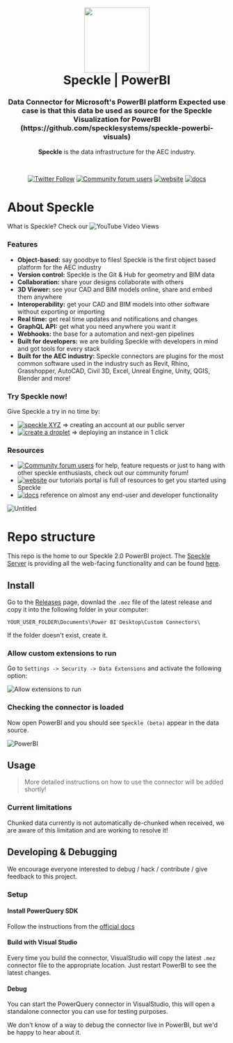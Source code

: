 <h1 align="center">
  <img src="https://user-images.githubusercontent.com/2679513/131189167-18ea5fe1-c578-47f6-9785-3748178e4312.png" width="150px"/><br/>
  Speckle | PowerBI
</h1>
<h3 align="center">
    Data Connector for Microsoft's PowerBI platform
    Expected use case is that this data be used as source for the Speckle Visualization for PowerBI (https://github.com/specklesystems/speckle-powerbi-visuals)
</h3>
<p align="center"><b>Speckle</b> is the data infrastructure for the AEC industry.</p><br/>

<p align="center"><a href="https://twitter.com/SpeckleSystems"><img src="https://img.shields.io/twitter/follow/SpeckleSystems?style=social" alt="Twitter Follow"></a> <a href="https://speckle.community"><img src="https://img.shields.io/discourse/users?server=https%3A%2F%2Fspeckle.community&amp;style=flat-square&amp;logo=discourse&amp;logoColor=white" alt="Community forum users"></a> <a href="https://speckle.systems"><img src="https://img.shields.io/badge/https://-speckle.systems-royalblue?style=flat-square" alt="website"></a> <a href="https://speckle.guide/dev/"><img src="https://img.shields.io/badge/docs-speckle.guide-orange?style=flat-square&amp;logo=read-the-docs&amp;logoColor=white" alt="docs"></a></p>
<p align="center"></p>

# About Speckle

What is Speckle? Check our ![YouTube Video Views](https://img.shields.io/youtube/views/B9humiSpHzM?label=Speckle%20in%201%20minute%20video&style=social)

### Features

- **Object-based:** say goodbye to files! Speckle is the first object based platform for the AEC industry
- **Version control:** Speckle is the Git & Hub for geometry and BIM data
- **Collaboration:** share your designs collaborate with others
- **3D Viewer:** see your CAD and BIM models online, share and embed them anywhere
- **Interoperability:** get your CAD and BIM models into other software without exporting or importing
- **Real time:** get real time updates and notifications and changes
- **GraphQL API:** get what you need anywhere you want it
- **Webhooks:** the base for a automation and next-gen pipelines
- **Built for developers:** we are building Speckle with developers in mind and got tools for every stack
- **Built for the AEC industry:** Speckle connectors are plugins for the most common software used in the industry such as Revit, Rhino, Grasshopper, AutoCAD, Civil 3D, Excel, Unreal Engine, Unity, QGIS, Blender and more!

### Try Speckle now!

Give Speckle a try in no time by:

- [![speckle XYZ](https://img.shields.io/badge/https://-speckle.xyz-0069ff?style=flat-square&logo=hackthebox&logoColor=white)](https://speckle.xyz) ⇒ creating an account at our public server
- [![create a droplet](https://img.shields.io/badge/Create%20a%20Droplet-0069ff?style=flat-square&logo=digitalocean&logoColor=white)](https://marketplace.digitalocean.com/apps/speckle-server?refcode=947a2b5d7dc1) ⇒ deploying an instance in 1 click 

### Resources

- [![Community forum users](https://img.shields.io/badge/community-forum-green?style=for-the-badge&logo=discourse&logoColor=white)](https://speckle.community) for help, feature requests or just to hang with other speckle enthusiasts, check out our community forum!
- [![website](https://img.shields.io/badge/tutorials-speckle.systems-royalblue?style=for-the-badge&logo=youtube)](https://speckle.systems) our tutorials portal is full of resources to get you started using Speckle
- [![docs](https://img.shields.io/badge/docs-speckle.guide-orange?style=for-the-badge&logo=read-the-docs&logoColor=white)](https://speckle.guide/dev/) reference on almost any end-user and developer functionality

![Untitled](https://user-images.githubusercontent.com/2679513/132021739-15140299-624d-4410-98dc-b6ae6d9027ab.png)

# Repo structure

This repo is the home to our Speckle 2.0 PowerBI project. The [Speckle Server](https://github.com/specklesystems/Server) is providing all the web-facing functionality and can be found [here](https://github.com/specklesystems/Server).

## Install

Go to the [Releases](https://github.com/specklesystems/speckle-powerbi/releases) page, downlad the `.mez` file of the latest release and copy it into the following folder in your computer:

```
YOUR_USER_FOLDER\Documents\Power BI Desktop\Custom Connectors\
```
If the folder doesn't exist, create it.

### Allow custom extensions to run

Go to `Settings -> Security -> Data Extensions` and activate the following option:

![Allow extensions to run](https://user-images.githubusercontent.com/2316535/130931149-074cf6a8-1910-41f1-99c7-b8b08168f473.png)

### Checking the connector is loaded

Now open PowerBI and you should see `Speckle (beta)` appear in the data source.

![PowerBI](https://user-images.githubusercontent.com/2316535/129580913-02e5e662-f344-419c-9894-e97055930c58.png)

## Usage

> More detailed instructions on how to use the connector will be added shortly!

### Current limitations

Chunked data currently is not automatically de-chunked when received, we are aware of this limitation and are working to resolve it!

## Developing & Debugging

We encourage everyone interested to debug / hack / contribute / give feedback to this project.

### Setup

#### Install PowerQuery SDK

Follow the instructions from the [official docs](https://docs.microsoft.com/en-us/power-query/installingsdk)

#### Build with Visual Studio

Every time you build the connector, VisualStudio will copy the latest `.mez` connector file to the appropriate location. Just restart PowerBI to see the latest changes.

#### Debug

You can start the PowerQuery connector in VisualStudio, this will open a standalone connector you can use for testing purposes.

We don't know of a way to debug the connector live in PowerBI, but we'd be happy to hear about it.
